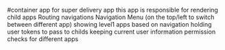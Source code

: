 #container app for super delivery app
  this app is responsible for rendering child apps
  Routing navigations
  Navigation Menu (on the top/left to switch between different app)
  showing level1 apps based on navigation
  holding user tokens to pass to childs
  keeping current user information
  permission checks for different apps
